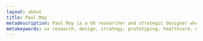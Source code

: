 ```yaml
---
layout: about
title: Paul May
metadescription: Paul May is a UX researcher and strategic designer who helps companies shape groundbreaking new digital products and services
metakeywords: ux research, design, strategy, prototyping, healthcare, medical devices, machine learning, visioning
---
```

